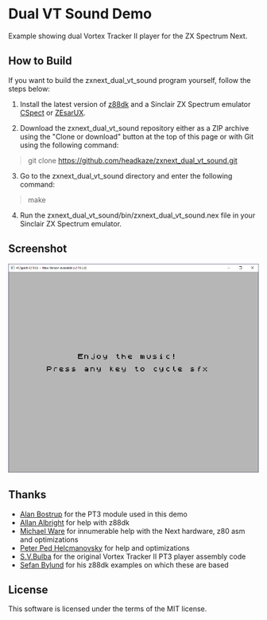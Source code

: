 # Dual VT Sound Demo

Example showing dual Vortex Tracker II player for the ZX Spectrum Next.

## How to Build

If you want to build the zxnext_dual_vt_sound program yourself, follow the steps below:

1. Install the latest version of [z88dk](https://github.com/z88dk/z88dk) and
a Sinclair ZX Spectrum emulator [CSpect](https://dailly.blogspot.com/) or
[ZEsarUX](https://sourceforge.net/projects/zesarux/).

2. Download the zxnext_dual_vt_sound repository either as a ZIP archive using the
"Clone or download" button at the top of this page or with Git using the
following command:

> git clone https://github.com/headkaze/zxnext_dual_vt_sound.git

3. Go to the zxnext_dual_vt_sound directory and enter the following command:

> make

4. Run the zxnext_dual_vt_sound/bin/zxnext_dual_vt_sound.nex file in your
Sinclair ZX Spectrum emulator.

## Screenshot
![](screenshot.png)

## Thanks

- [Alan Bostrup](https://main.spacefractal.com/) for the PT3 module used in this demo
- [Allan Albright](https://github.com/aralbrec) for help with z88dk
- [Michael Ware](https://www.rustypixels.uk/) for innumerable help with the Next hardware, z80 asm and optimizations
- [Peter Ped Helcmanovsky](https://github.com/ped7g) for help and optimizations
- [S.V.Bulba](http://bulba.untergrund.net) for the original Vortex Tracker II PT3 player assembly code
- [Sefan Bylund](https://github.com/stefanbylund) for his z88dk examples on which these are based

## License

This software is licensed under the terms of the MIT license.

